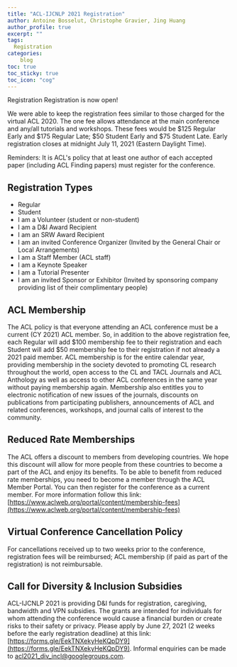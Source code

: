 ```yaml
---
title: "ACL-IJCNLP 2021 Registration"
author: Antoine Bosselut, Christophe Gravier, Jing Huang
author_profile: true
excerpt: ""
tags:
  Registration
categories:
    blog
toc: true
toc_sticky: true
toc_icon: "cog"
---
```

Registration
Registration is now open!

We were able to keep the registration fees similar to those charged for the virtual ACL 2020. The one fee allows attendance at the main conference and any/all tutorials and workshops. These fees would be $125 Regular Early and $175 Regular Late; $50 Student Early and $75 Student Late.  Early registration closes at midnight July 11, 2021 (Eastern Daylight Time).

Reminders: It is ACL's policy that at least one author of each accepted paper (including ACL Finding papers) must register for the conference.

## Registration Types
- Regular  
- Student
- I am a Volunteer (student or non-student)
- I am a D&I Award Recipient
- I am an SRW Award Recipient
- I am an invited Conference Organizer (Invited by the General Chair or Local Arrangements)
- I am a Staff Member (ACL staff)
- I am a Keynote Speaker
- I am a Tutorial Presenter
- I am an invited Sponsor or Exhibitor (Invited by sponsoring company providing list of their complimentary people)

## ACL Membership
The ACL policy is that everyone attending an ACL conference must be a current (CY 2021) ACL member. So, in addition to the above registration fee, each Regular will add $100 membership fee to their registration and each Student will add $50 membership fee to their registration if not already a 2021 paid member. ACL membership is for the entire calendar year, providing membership in the society devoted to promoting CL research throughout the world, open access to the CL and TACL Journals and ACL Anthology as well as access to other ACL conferences in the same year without paying membership again. Membership also entitles you to electronic notification of new issues of the journals, discounts on publications from participating publishers, announcements of ACL and related conferences, workshops, and journal calls of interest to the community.

## Reduced Rate Memberships
The ACL offers a discount to members from developing countries. We hope this discount will allow for more people from these countries to become a part of the ACL and enjoy its benefits. To be able to benefit from reduced rate memberships, you need to become a member through the ACL Member Portal. You can then register for the conference as a current member. For more information follow this link: [https://www.aclweb.org/portal/content/membership-fees](https://www.aclweb.org/portal/content/membership-fees)

## Virtual Conference Cancellation Policy
For cancellations received up to two weeks prior to the conference, registration fees will be reimbursed; ACL membership (if paid as part of the registration) is not reimbursable.

## Call for Diversity & Inclusion Subsidies
ACL-IJCNLP 2021 is providing D&I funds for registration, caregiving, bandwidth and VPN subsidies. The grants are intended for individuals for whom attending the conference would cause a financial burden or create risks to their safety or privacy. Please apply by June 27, 2021 (2 weeks before the early registration deadline) at this link: [https://forms.gle/EekTNXekyHeKQpDY9](https://forms.gle/EekTNXekyHeKQpDY9). Informal enquiries can be made to [acl2021_div_incl@googlegroups.com](mailto:acl2021_div_incl@googlegroups.com).


